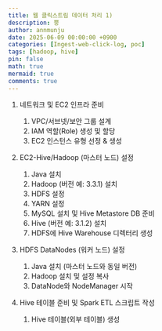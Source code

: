 ```yaml
---
title: 웹 클릭스트림 데이터 처리 1) 
description: 뿡
author: annmunju
date: 2025-06-09 00:00:00 +0900
categories: [Ingest-web-click-log, poc]
tags: [hadoop, hive]
pin: false
math: true
mermaid: true
comments: true
---
```


1. 네트워크 및 EC2 인프라 준비
	1.	VPC/서브넷/보안 그룹 설계
    2.	IAM 역할(Role) 생성 및 할당
	3.	EC2 인스턴스 유형 선정 & 생성

2. EC2-Hive/Hadoop (마스터 노드) 설정
	1.	Java 설치
	2.	Hadoop (버전 예: 3.3.1) 설치
	3.	HDFS 설정
	4.	YARN 설정
	5.	MySQL 설치 및 Hive Metastore DB 준비
	6.	Hive (버전 예: 3.1.2) 설치
	7.	HDFS에 Hive Warehouse 디렉터리 생성

3. HDFS DataNodes (워커 노드) 설정
	1.	Java 설치 (마스터 노드와 동일 버전)
	2.	Hadoop 설치 및 설정 복사
	3.	DataNode와 NodeManager 시작

6. Hive 테이블 준비 및 Spark ETL 스크립트 작성
	1.	Hive 테이블(외부 테이블) 생성
    